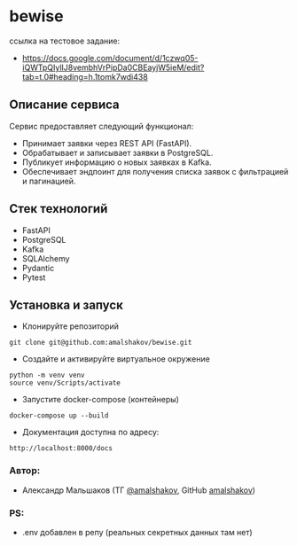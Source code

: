 # bewise

ссылка на тестовое задание:
- https://docs.google.com/document/d/1czwq05-iQWTpQIylIJ8vembhVrPipDa0CBEayjW5ieM/edit?tab=t.0#heading=h.1tomk7wdi438

## Описание сервиса

Сервис предоставляет следующий функционал:
- Принимает заявки через REST API (FastAPI).
- Обрабатывает и записывает заявки в PostgreSQL.
- Публикует информацию о новых заявках в Kafka.
- Обеспечивает эндпоинт для получения списка заявок с фильтрацией и пагинацией.

## Стек технологий
- FastAPI
- PostgreSQL
- Kafka
- SQLAlchemy
- Pydantic
- Pytest

## Установка и запуск

- Клонируйте репозиторий
```
git clone git@github.com:amalshakov/bewise.git
```
- Создайте и активируйте виртуальное окружение
```
python -m venv venv
source venv/Scripts/activate
```
- Запустите docker-compose (контейнеры)
```
docker-compose up --build
```
- Документация доступна по адресу:
```
http://localhost:8000/docs
```
### Автор:
- Александр Мальшаков (ТГ [@amalshakov](https://t.me/amalshakov), GitHub [amalshakov](https://github.com/amalshakov/))

### PS:
- .env добавлен в репу (реальных секретных данных там нет)